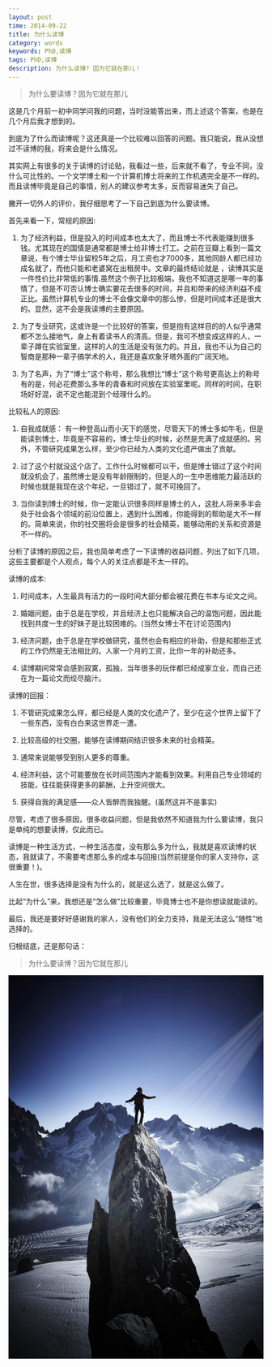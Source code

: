 ```yaml
---
layout: post
time: 2014-09-22
title: 为什么读博
category: words
keywords: PhD,读博
tags: PhD,读博
description: 为什么读博? 因为它就在那儿！
---
```



> 为什么要读博？因为它就在那儿

这是几个月前一初中同学问我的问题，当时没能答出来，而上述这个答案，也是在几个月后我才想到的。

到底为了什么而读博呢？这还真是一个比较难以回答的问题。我只能说，我从没想过不读博的我，将来会是什么情况。

其实网上有很多的关于读博的讨论贴，我看过一些，后来就不看了，专业不同，没什么可比性的。一个文学博士和一个计算机博士将来的工作机遇完全是不一样的。而且读博毕竟是自己的事情，别人的建议参考太多，反而容易迷失了自己。

撇开一切外人的评价，我仔细思考了一下自己到底为什么要读博。

首先来看一下，常规的原因:

1. 为了经济利益，但是投入的时间成本也太大了，而且博士不代表能赚到很多钱。尤其现在的国情是通常都是博士给非博士打工。之前在豆瓣上看到一篇文章说，有个博士毕业留校5年之后，月工资也才7000多，其他同龄人都已经功成名就了，而他只能和老婆窝在出租房中。文章的最终结论就是
，读博其实是一件性价比非常低的事情.虽然这个例子比较极端，我也不知道这是哪一年的事情了，但是不可否认博士确实要花去很多的时间，并且和带来的经济利益不成正比。虽然计算机专业的博士不会像文章中的那么惨，但是时间成本还是很大的。显然，这不会是我读博的主要原因。

2. 为了专业研究，这或许是一个比较好的答案，但是抱有这样目的的人似乎通常都不怎么接地气，身上有着读书人的清高。但是，我可不想变成这样的人，一辈子蹲在实验室里，这样的人的生活是没有张力的。并且，我也不认为自己的智商是那种一辈子搞学术的人，我还是喜欢象牙塔外面的广阔天地。

3. 为了名声，为了“博士”这个称号，那么我想比“博士”这个称号更高达上的称号有的是，何必花费那么多年的青春和时间放在实验室里呢。同样的时间，在职场好好混，说不定也能混到个经理什么的。

比较私人的原因:

1. 自我成就感： 有一种登高山而小天下的感觉，尽管天下的博士多如牛毛，但是能读到博士，毕竟是不容易的，博士毕业的时候，必然是充满了成就感的。另外，不管研究成果怎么样，至少你已经为人类的文化遗产做出了贡献。

2. 过了这个村就没这个店了。工作什么时候都可以干，但是博士错过了这个时间就没机会了，虽然博士是没有年龄限制的，但是人的一生中思维能力最活跃的时候也就是我现在这个年纪，一旦错过了，就不可挽回了。

3. 当你读到博士的时候，你一定能认识很多同样是博士的人，这批人将来多半会处于社会各个领域的前沿位置上，遇到什么困难，你能得到的帮助是大不一样的。简单来说，你的社交圈将会是很多的社会精英，能够动用的关系和资源是不一样的。

分析了读博的原因之后，我也简单考虑了一下读博的收益问题，列出了如下几项，这些主要都是个人观点，每个人的关注点都是不太一样的。


读博的成本:

1. 时间成本，人生最具有活力的一段时间大部分都会被花费在书本与论文之间。

2. 婚姻问题，由于总是在学校，并且经济上也只能解决自己的温饱问题，因此能找到共度一生的好妹子是比较困难的。(当然女博士不在讨论范围内)

3. 经济问题，由于总是在学校做研究，虽然也会有相应的补助，但是和那些正式的工作仍然是无法相比的。人家一个月的工资，比你一年的补助还多。

4. 读博期间常常会感到寂寞，孤独，当年很多的玩伴都已经成家立业，而自己还在为一篇论文而绞尽脑汁。

读博的回报：

1. 不管研究成果怎么样，都已经是人类的文化遗产了，至少在这个世界上留下了一些东西，没有白白来这世界走一遭。

2. 比较高级的社交圈，能够在读博期间结识很多未来的社会精英。

3. 通常来说能够受到别人更多的尊重。

4. 经济利益，这个可能要放在长时间范围内才能看到效果。利用自己专业领域的技能，往往能获得更多的薪酬，上升空间很大。

5. 获得自我的满足感——众人皆醉而我独醒。(虽然这并不是事实)

尽管，考虑了很多原因，很多收益问题，但是我依然不知道我为什么要读博，我只是单纯的想要读博，仅此而已。

读博是一种生活方式，一种生活态度，没有那么多为什么，我就是喜欢读博的状态，我就读了，不需要考虑那么多的成本与回报(当然前提是你的家人支持你，这很重要！)。


人生在世，很多选择是没有为什么的，就是这么选了，就是这么做了。 

比起“为什么”来，我想还是“怎么做”比较重要，毕竟博士也不是你想读就能读的。

最后，我还是要好好感谢我的家人，没有他们的全力支持，我是无法这么“随性”地选择的。 

归根结底，还是那句话：

> 为什么要读博？因为它就在那儿
 
![](/assets/image/posts/2014-9-22-why-PhD-0.jpg)


